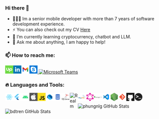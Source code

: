 ### **Hi there 👋**

- 👨🏽‍💻 Im a senior mobile developer with more than 7 years of software development experience.
- ⚡ You can also check out my CV [Here][cv]
- 🌱 I’m currently learning cryptocurrency, chatbot and LLM.
- 💬 Ask me about anything, I am happy to help!


### **📫 How to reach me:**

[<img align="left" alt="Upwork" width="26px" src="https://raw.githubusercontent.com/edent/SuperTinyIcons/master/images/svg/upwork.svg" />][upwork]
[<img align="left" alt="Linkedin" width="26px" src="https://raw.githubusercontent.com/edent/SuperTinyIcons/master/images/svg/linkedin.svg" />][linkedin]
[<img align="left" alt="Gmail" width="26px" src="https://raw.githubusercontent.com/edent/SuperTinyIcons/master/images/svg/gmail.svg" />][gmail]
<a href="https://join.skype.com/invite/p8rKqVbDoTnD" target="_blank">
  <img alt="skype" height="26px" src="https://raw.githubusercontent.com/edent/SuperTinyIcons/master/images/svg/skype.svg" />
</a>
<a href="https://teams.live.com/l/invite/FEAyUyoruHL4l2HgAE" target="_blank">
  <img alt="Microsoft Teams" height="26px" src="https://upload.wikimedia.org/wikipedia/commons/thumb/c/c9/Microsoft_Office_Teams_%282018%E2%80%93present%29.svg/120px-Microsoft_Office_Teams_%282018%E2%80%93present%29.svg.png" />
</a>


### **🔥 Languages and Tools:**

[<img align="left" alt="React" width="26px" src="https://raw.githubusercontent.com/edent/SuperTinyIcons/master/images/svg/react.svg" />][website]
[<img align="left" alt="Flutter" width="26px" src="https://raw.githubusercontent.com/edent/SuperTinyIcons/master/images/svg/flutter.svg" />][website]
[<img align="left" alt="Android" width="26px" src="https://raw.githubusercontent.com/edent/SuperTinyIcons/master/images/svg/android.svg" />][website]
[<img align="left" alt="iOS" width="26px" src="https://raw.githubusercontent.com/edent/SuperTinyIcons/master/images/svg/apple.svg" />][website]
[<img align="left" alt="JavaScript" width="26px" src="https://raw.githubusercontent.com/edent/SuperTinyIcons/master/images/svg/javascript.svg" />][website]
[<img align="left" alt="Dart" width="26px" src="https://raw.githubusercontent.com/edent/SuperTinyIcons/master/images/svg/dart.svg" />][website]
[<img align="left" alt="SQL" width="26px" src="https://raw.githubusercontent.com/github/explore/80688e429a7d4ef2fca1e82350fe8e3517d3494d/topics/sql/sql.png" />][website]
[<img align="left" alt="SQL Server" width="26px" src="https://raw.githubusercontent.com/github/explore/96943574ba0c0340ba6ea1e6f768e9abe43e34e1/topics/sql-server/sql-server.png" />][website]
[<img align="left" alt="Realm" width="26px" src="https://avatars.githubusercontent.com/u/7575099?s=26&v=4" />][website]
[<img align="left" alt="MySQL" width="26px" src="https://raw.githubusercontent.com/edent/SuperTinyIcons/master/images/svg/mysql.svg" />][website]
[<img align="left" alt="GraphQL" width="26px" src="https://raw.githubusercontent.com/github/explore/80688e429a7d4ef2fca1e82350fe8e3517d3494d/topics/graphql/graphql.png" />][website]
[<img align="left" alt="MongoDB" width="26px" src="https://raw.githubusercontent.com/github/explore/80688e429a7d4ef2fca1e82350fe8e3517d3494d/topics/mongodb/mongodb.png" />][website]
[<img align="left" alt="Visual Studio Code" width="26px" src="https://raw.githubusercontent.com/edent/SuperTinyIcons/master/images/svg/visualstudiocode.svg" />][website]
[<img align="left" alt="Node.js" width="26px" src="https://raw.githubusercontent.com/github/explore/80688e429a7d4ef2fca1e82350fe8e3517d3494d/topics/nodejs/nodejs.png" />][website]
[<img align="left" alt="Git" width="26px" src="https://raw.githubusercontent.com/edent/SuperTinyIcons/master/images/svg/git.svg" />][website]
[<img align="left" alt="GitHub" width="26px" src="https://raw.githubusercontent.com/edent/SuperTinyIcons/master/images/svg/github.svg" />][website]
[<img align="left" alt="Terminal" width="26px" src="https://raw.githubusercontent.com/github/explore/80688e429a7d4ef2fca1e82350fe8e3517d3494d/topics/terminal/terminal.png" />][website]

<br/>
<br/>

<img src="https://github-readme-stats.vercel.app/api/top-langs/?username=bdtren&layout=pie&theme=radical" alt="phungnlg GitHub Stats" />
<img src="https://github-readme-stats.vercel.app/api?username=bdtren&show_icons=true&locale=en&theme=radical" alt="bdtren GitHub Stats" />

<!--
<details>
  <summary>✨ More informations</summary>

  <div style="margin-top: 10px;">
    <img src="https://github-readme-stats.vercel.app/api/top-langs?username=bdtren&show_icons=true&locale=en&layout=pie&theme=radical" alt="bdtren GitHub Stats" />
    <br/>
    <img src="https://github-readme-stats.vercel.app/api?username=bdtren&show_icons=true&locale=en&theme=radical" alt="bdtren GitHub Stats" />
  </div>
</details>
-->


[website]: https://bdtren.github.io
[cv]: https://www.figma.com/design/dX23qACLXVL9vsWyv2m2nw/CV-(bdtren)
[twitter]: https://twitter.com/
[linkedin]: www.linkedin.com/in/bdtren
[upwork]: https://www.upwork.com/freelancers/~0191c8a3266a083a13
[gmail]: mailto:bdtren1@gmail.com
[skype]: https://join.skype.com/invite/p8rKqVbDoTnD
